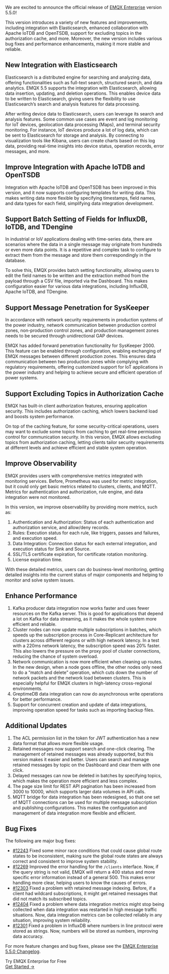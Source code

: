 We are excited to announce the official release of [EMQX Enterprise](https://www.emqx.com/en/products/emqx) version 5.5.0!

This version introduces a variety of new features and improvements, including integration with Elasticsearch, enhanced collaboration with Apache IoTDB and OpenTSDB, support for excluding topics in the authorization cache, and more. Moreover, the new version includes various bug fixes and performance enhancements, making it more stable and reliable.

## New Integration with Elasticsearch

Elasticsearch is a distributed engine for searching and analyzing data, offering functionalities such as full-text search, structured search, and data analytics. EMQX 5.5 supports the integration with Elasticsearch, allowing data insertion, updating, and deletion operations. This enables device data to be written to Elasticsearch, giving users the flexibility to use Elasticsearch’s search and analysis features for data processing.

After writing device data to Elasticsearch, users can leverage its search and analysis features. Some common use cases are event and log monitoring for IoT devices, geolocation data processing (Maps), and terminal security monitoring. For instance, IoT devices produce a lot of log data, which can be sent to Elasticsearch for storage and analysis. By connecting to visualization tools like Kibana, users can create charts based on this log data, providing real-time insights into device status, operation records, error messages, and more.

## Improve Integration with Apache IoTDB and OpenTSDB

Integration with Apache IoTDB and OpenTSDB has been improved in this version, and it now supports configuring templates for writing data. This makes writing data more flexible by specifying timestamps, field names, and data types for each field, simplifying data integration development.

## Support Batch Setting of Fields for InfluxDB, IoTDB, and TDengine

In industrial or IoV applications dealing with time-series data, there are scenarios where the data in a single message may originate from hundreds or even more data points. It is a repetitive and complex task to configure to extract them from the message and store them correspondingly in the database.

To solve this, EMQX provides batch setting functionality, allowing users to edit the field names to be written and the extraction method from the payload through a CSV file, imported via the Dashboard. This makes configuration easier for various data integrations, including InfluxDB, Apache IoTDB, and TDengine.

## Support Message Penetration for SysKeeper

In accordance with network security requirements in production systems of the power industry, network communication between production control zones, non-production control zones, and production management zones needs to be secured through unidirectional GAP devices.

EMQX has added forward penetration functionality for SysKeeper 2000. This feature can be enabled through configuration, enabling exchanging of EMQX messages between different production zones. This ensures data communication between two production zones while complying with regulatory requirements, offering customized support for IoT applications in the power industry and helping to achieve secure and efficient operation of power systems.

## Support Excluding Topics in Authorization Cache

EMQX has built-in client authorization features, ensuring application security. This includes authorization caching, which lowers backend load and boosts system performance.

On top of the caching feature, for some security-critical operations, users may want to exclude some topics from caching to get real-time permission control for communication security. In this version, EMQX allows excluding topics from authorization caching, letting clients tailor security requirements at different levels and achieve efficient and stable system operation.

## Improve Observability

EMQX provides users with comprehensive metrics integrated with monitoring services. Before, Prometheus was used for metric integration, but it could only get basic metrics related to clusters, clients, and MQTT. Metrics for authentication and authorization, rule engine, and data integration were not monitored.

In this version, we improve observability by providing more metrics, such as:

1. Authentication and Authorization: Status of each authentication and authorization service, and allow/deny records.
2. Rules: Execution status for each rule, like triggers, passes and failures, and execution speed.
3. Data Integration: Connection status for each external integration, and execution status for Sink and Source.
4. SSL/TLS certificate expiration, for certificate rotation monitoring.
5. License expiration time.

With these detailed metrics, users can do business-level monitoring, getting detailed insights into the current status of major components and helping to monitor and solve system issues.

## Enhance Performance

1. Kafka producer data integration now works faster and uses fewer resources on the Kafka server. This is good for applications that depend a lot on Kafka for data streaming, as it makes the whole system more efficient and reliable.
2. Cluster nodes can now update multiple subscriptions in batches, which speeds up the subscription process in Core-Replicant architecture for clusters across different regions or with high network latency. In a test with a 220ms network latency, the subscription speed was 20% faster. This also lowers the pressure on the proxy pool of cluster connections, reducing the chance of system overload.
3. Network communication is now more efficient when cleaning up routes. In the new design, when a node goes offline, the other nodes only need to do a “match and delete” operation, which cuts down the number of network packets and the network load between clusters. This is especially helpful for EMQX clusters in high-latency cross-regional environments.
4. GreptimeDB data integration can now do asynchronous write operations for better performance.
5. Support for concurrent creation and update of data integrations, improving operation speed for tasks such as importing backup files.

## Additional Updates

1. The ACL permission list in the token for JWT authentication has a new data format that allows more flexible usage.
2. Retained messages now support search and one-click clearing. The management of retained messages was already supported, but this version makes it easier and better. Users can search and manage retained messages by topic on the Dashboard and clear them with one click.
3. Delayed messages can now be deleted in batches by specifying topics, which makes the operation more efficient and less complex.
4. The page size limit for REST API pagination has been increased from 3000 to 10000, which supports larger data volumes in API calls.
5. MQTT bridge for data integration has been redesigned, so that one set of MQTT connections can be used for multiple message subscription and publishing configurations. This makes the configuration and management of data integration more flexible and efficient.

## Bug Fixes

The following are major bug fixes:

- [#12243](https://github.com/emqx/emqx/pull/12243) Fixed some minor race conditions that could cause global route states to be inconsistent, making sure the global route states are always correct and consistent to improve system stability.
- [#12269](https://github.com/emqx/emqx/pull/12269) Improved the error handling for the `/clients` interface. Now, if the query string is not valid, EMQX will return a 400 status and more specific error information instead of a general 500. This makes error handling more clear, helping users to know the causes of errors.
- [#12303](https://github.com/emqx/emqx/pull/12303) Fixed a problem with retained message indexing. Before, if a client had wildcard subscriptions, it might get retained messages that did not match its subscribed topics.
- [#12404](https://github.com/emqx/emqx/pull/12404) Fixed a problem where data integration metrics might stop being collected when data integration was restarted in high message traffic situations. Now, data integration metrics can be collected reliably in any situation, improving system reliability.
- [#12301](https://github.com/emqx/emqx/pull/12301) Fixed a problem in InfluxDB where numbers in line protocol were stored as strings. Now, numbers will be stored as numbers, improving data accuracy.

For more feature changes and bug fixes, please see the [EMQX Enterprise 5.5.0 Changelog](https://www.emqx.com/en/changelogs/enterprise/5.5.0).



<section class="promotion">
    <div>
        Try EMQX Enterprise for Free
    </div>
    <a href="https://www.emqx.com/en/try?product=enterprise" class="button is-gradient px-5">Get Started →</a>
</section>
